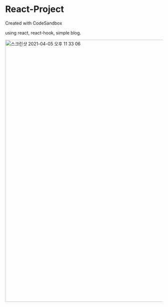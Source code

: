 # React-Project
Created with CodeSandbox

using react, react-hook, simple blog.

<img width="837" alt="스크린샷 2021-04-05 오후 11 33 06" src="https://user-images.githubusercontent.com/69430175/113585515-49452c00-9667-11eb-89fd-5986b65f48a3.png">
